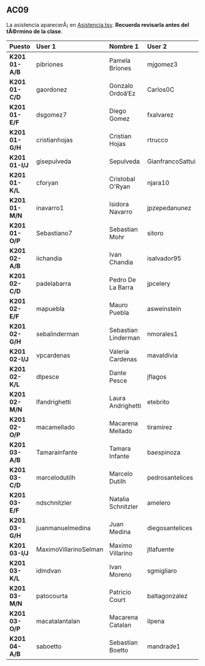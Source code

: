 ## AC09

La asistencia aparecerÃ¡ en [Asistencia.tsv](Asistencia.tsv). **Recuerda revisarla antes del tÃ©rmino de la clase**.

| Puesto | User 1 | Nombre 1 | User 2 | Nombre 2 |
|:-------|:-------|:---------|:-------|:---------|
| **K201 01-A/B** | pibriones | Pamela Briones | mjgomez3 | Maria Gomez |
| **K201 01-C/D** | gaordonez | Gonzalo Ordoã‘Ez | Carlos0C | Carlos Cespedes |
| **K201 01-E/F** | dsgomez7 | Diego Gomez | fxalvarez | Francisco Alvarez |
| **K201 01-G/H** | cristianhojas | Cristian Hojas | rtrucco | Rodrigo Trucco |
| **K201 01-I/J** | gisepulveda |  Sepulveda | GianfrancoSattui | Gianfranco Sattui |
| **K201 01-K/L** | cforyan | Cristobal O'Ryan | njara10 | Nicolas Jara |
| **K201 01-M/N** | inavarro1 | Isidora Navarro | jpzepedanunez | Juan Zepeda Nuã‘Ez |
| **K201 01-O/P** | Sebastiano7 | Sebastian Mohr | sitoro | Sebastian Toro |
| **K201 02-A/B** | iichandia | Ivan Chandia | isalvador95 | Iã‘Aki Salvador |
| **K201 02-C/D** | padelabarra | Pedro De La Barra | jpcelery | Jean Celery |
| **K201 02-E/F** | mapuebla | Mauro Puebla | asweinstein | Andres Weinstein |
| **K201 02-G/H** | sebalinderman | Sebastian Linderman | nmorales1 | Nicolas Morales |
| **K201 02-I/J** | vpcardenas | Valeria Cardenas | mavaldivia | Mauricio Valdivia |
| **K201 02-K/L** | dlpesce | Dante Pesce | jflagos | Juan Lagos |
| **K201 02-M/N** | lfandrighetti | Laura Andrighetti | etebrito | Esteban Brito |
| **K201 02-O/P** | macamellado | Macarena Mellado | tiramirez | Tomas Ramirez |
| **K201 03-A/B** | Tamarainfante | Tamara Infante | baespinoza | Benjamin Espinoza |
| **K201 03-C/D** | marcelodutilh | Marcelo Dutilh | pedrosantelices | Pedro Santelices |
| **K201 03-E/F** | ndschnitzler | Natalia Schnitzler | amelero | Agustin Melero |
| **K201 03-G/H** | juanmanuelmedina | Juan Medina | diegosantelices | Diego Santelices |
| **K201 03-I/J** | MaximoVillarinoSelman | Maximo Villarino | jtlafuente | Jose Lafuente |
| **K201 03-K/L** | idmdvan | Ivan Moreno | sgmigliaro | Sebastian Migliaro |
| **K201 03-M/N** | patocourta | Patricio Court | baltagonzalez | Baltazar Gonzalez |
| **K201 03-O/P** | macatalantalan | Macarena Catalan | ilpena | Ignacio Peã‘A |
| **K201 04-A/B** | saboetto | Sebastian Boetto | mandrade1 | Martin Andrade |